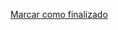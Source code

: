 <a onclick="test()" href="https://fx-learning.mgait.services/finish/ansible-handlers" target="_parent" class="btn primary-btn">Marcar como finalizado</a>
